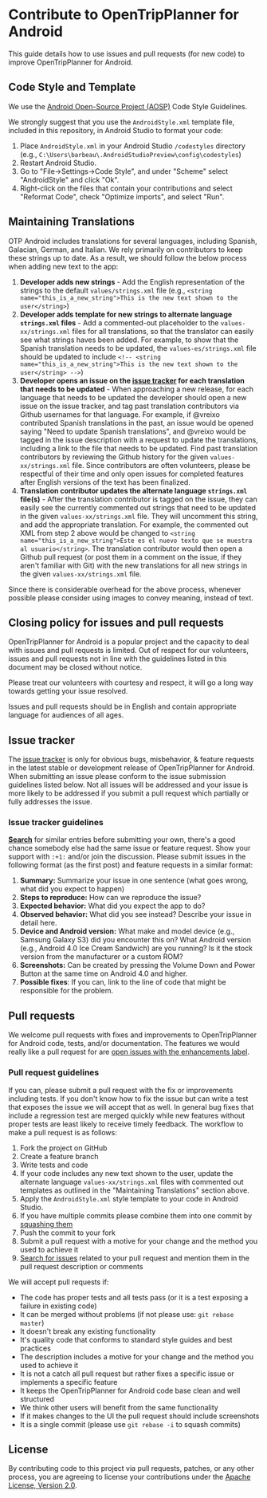 # Contribute to OpenTripPlanner for Android

This guide details how to use issues and pull requests (for new code) to improve OpenTripPlanner for Android.

## Code Style and Template

We use the [Android Open-Source Project (AOSP)](http://source.android.com/source/code-style.html) Code Style Guidelines.

We strongly suggest that you use the `AndroidStyle.xml` template file, included in this repository, in Android Studio to format your code:

1. Place `AndroidStyle.xml` in your Android Studio `/codestyles` directory (e.g., `C:\Users\barbeau\.AndroidStudioPreview\config\codestyles`)
2. Restart Android Studio.
3. Go to "File->Settings->Code Style", and under "Scheme" select "AndroidStyle" and click "Ok".
4. Right-click on the files that contain your contributions and select "Reformat Code", check "Optimize imports", and select "Run".

## Maintaining Translations

OTP Android includes translations for several languages, including Spanish, Galacian, German, and Italian.  We rely primarily on contributors
to keep these strings up to date.  As a result,  we should follow the below process when adding new text to the app:

1. **Developer adds new strings** - Add the English representation of the strings to the default `values/strings.xml` file (e.g., `<string name="this_is_a_new_string">This is the new text shown to the user</string>`)
2. **Developer adds template for new strings to alternate language `strings.xml` files** - Add a commented-out placeholder to the `values-xx/strings.xml` files for all translations, so that the translator can easily see what strings haves been added.  For example, to show that the Spanish translation needs to be updated, the `values-es/strings.xml` file should be updated to include `<!-- <string name="this_is_a_new_string">This is the new text shown to the user</string> -->`)
3. **Developer opens an issue on the [issue tracker](https://github.com/CUTR-at-USF/OpenTripPlanner-for-Android/issues) for each translation that needs to be updated** - When approaching a new release, for each language that needs to be updated the developer should open a new issue on the issue tracker, and tag past translation contributors via Github usernames for that language.  For example, if @vreixo contributed Spanish translations in the past, an issue would be opened saying "Need to update Spanish translations", and @vreixo would be tagged in the issue description with a request to update the translations, including a link to the file that needs to be updated.  Find past translation contributors by reviewing the Github history for the given `values-xx/strings.xml` file.  Since contributors are often volunteers, please be respectful of their time and only open issues for completed features after English versions of the text has been finalized.
4. **Translation contributor updates the alternate language `strings.xml` file(s)** - After the translation contributor is tagged on the issue, they can easily see the currently commented out strings that need to be updated in the given `values-xx/strings.xml` file.  They will uncomment this string, and add the appropriate translation.  For example, the commented out XML from step 2 above would be changed to `<string name="this_is_a_new_string">Éste es el nuevo texto que se muestra al usuario</string>`.  The translation contributor would then open a Github pull request (or post them in a comment on the issue, if they aren't familiar with Git) with the new translations for all new strings in the given `values-xx/strings.xml` file.

Since there is considerable overhead for the above process, whenever possible please consider using images to convey meaning, instead of text.

## Closing policy for issues and pull requests

OpenTripPlanner for Android is a popular project and the capacity to deal with issues and pull requests is limited. Out of respect for our volunteers, issues and pull requests not in line with the guidelines listed in this document may be closed without notice.

Please treat our volunteers with courtesy and respect, it will go a long way towards getting your issue resolved.

Issues and pull requests should be in English and contain appropriate language for audiences of all ages.

## Issue tracker

The [issue tracker](https://github.com/CUTR-at-USF/OpenTripPlanner-for-Android/issues) is only for obvious bugs, misbehavior, & feature requests in the latest stable or development release of OpenTripPlanner for Android. When submitting an issue please conform to the issue submission guidelines listed below. Not all issues will be addressed and your issue is more likely to be addressed if you submit a pull request which partially or fully addresses the issue.

### Issue tracker guidelines

**[Search](https://github.com/CUTR-at-USF/OpenTripPlanner-for-Android/search?q=&ref=cmdform&type=Issues)** for similar entries before submitting your own, there's a good chance somebody else had the same issue or feature request. Show your support with `:+1:` and/or join the discussion. Please submit issues in the following format (as the first post) and feature requests in a similar format:

1. **Summary:** Summarize your issue in one sentence (what goes wrong, what did you expect to happen)
2. **Steps to reproduce:** How can we reproduce the issue?
3. **Expected behavior:** What did you expect the app to do?
4. **Observed behavior:** What did you see instead?  Describe your issue in detail here.
5. **Device and Android version:** What make and model device (e.g., Samsung Galaxy S3) did you encounter this on?  What Android version (e.g., Android 4.0 Ice Cream Sandwich) are you running?  Is it the stock version from the manufacturer or a custom ROM?
6. **Screenshots:** Can be created by pressing the Volume Down and Power Button at the same time on Android 4.0 and higher.
7. **Possible fixes**: If you can, link to the line of code that might be responsible for the problem.

## Pull requests

We welcome pull requests with fixes and improvements to OpenTripPlanner for Android code, tests, and/or documentation. The features we would really like a pull request for are [open issues with the enhancements label](https://github.com/CUTR-at-USF/OpenTripPlanner-for-Android/issues?labels=enhancement&page=1&state=open).

### Pull request guidelines

If you can, please submit a pull request with the fix or improvements including tests. If you don't know how to fix the issue but can write a test that exposes the issue we will accept that as well. In general bug fixes that include a regression test are merged quickly while new features without proper tests are least likely to receive timely feedback. The workflow to make a pull request is as follows:

1. Fork the project on GitHub
2. Create a feature branch
3. Write tests and code
4. If your code includes any new text shown to the user, update the alternate language `values-xx/strings.xml` files with commented out templates as outlined in the "Maintaining Translations" section above.
5. Apply the `AndroidStyle.xml` style template to your code in Android Studio.
6. If you have multiple commits please combine them into one commit by [squashing them](http://git-scm.com/book/en/Git-Tools-Rewriting-History#Squashing-Commits)
7. Push the commit to your fork
8. Submit a pull request with a motive for your change and the method you used to achieve it
9. [Search for issues](https://github.com/CUTR-at-USF/OpenTripPlanner-for-Android/search?q=&ref=cmdform&type=Issues) related to your pull request and mention them in the pull request description or comments

We will accept pull requests if:

* The code has proper tests and all tests pass (or it is a test exposing a failure in existing code)
* It can be merged without problems (if not please use: `git rebase master`)
* It doesn't break any existing functionality
* It's quality code that conforms to standard style guides and best practices
* The description includes a motive for your change and the method you used to achieve it
* It is not a catch all pull request but rather fixes a specific issue or implements a specific feature
* It keeps the OpenTripPlanner for Android code base clean and well structured
* We think other users will benefit from the same functionality
* If it makes changes to the UI the pull request should include screenshots
* It is a single commit (please use `git rebase -i` to squash commits)

## License

By contributing code to this project via pull requests, patches, or any other process, you are agreeing to license your contributions under the [Apache License, Version 2.0](http://www.apache.org/licenses/LICENSE-2.0.html).
